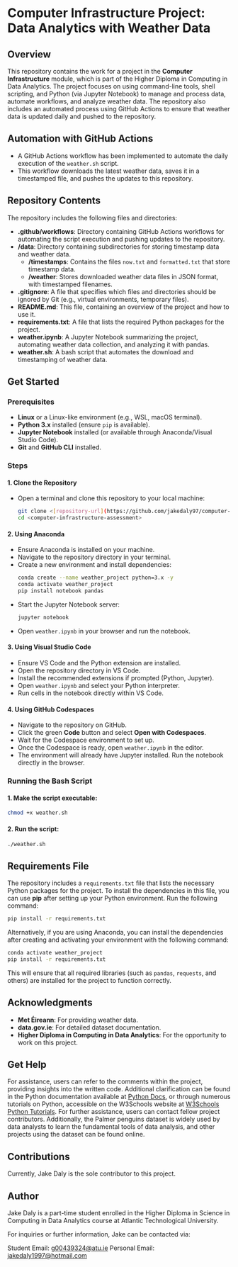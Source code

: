 # Computer Infrastructure Project: Data Analytics with Weather Data  

## Overview  
This repository contains the work for a project in the **Computer Infrastructure** module, which is part of the Higher Diploma in Computing in Data Analytics. The project focuses on using command-line tools, shell scripting, and Python (via Jupyter Notebook) to manage and process data, automate workflows, and analyze weather data. The repository also includes an automated process using GitHub Actions to ensure that weather data is updated daily and pushed to the repository.

## Automation with GitHub Actions  
- A GitHub Actions workflow has been implemented to automate the daily execution of the `weather.sh` script.  
- This workflow downloads the latest weather data, saves it in a timestamped file, and pushes the updates to this repository.

## Repository Contents  
The repository includes the following files and directories:
- **.github/workflows**: Directory containing GitHub Actions workflows for automating the script execution and pushing updates to the repository.
- **/data**: Directory containing subdirectories for storing timestamp data and weather data.
  - **/timestamps**: Contains the files `now.txt` and `formatted.txt` that store timestamp data.
  - **/weather**: Stores downloaded weather data files in JSON format, with timestamped filenames.
- **.gitignore**: A file that specifies which files and directories should be ignored by Git (e.g., virtual environments, temporary files).
- **README.md**: This file, containing an overview of the project and how to use it.
- **requirements.txt**: A file that lists the required Python packages for the project.
- **weather.ipynb**: A Jupyter Notebook summarizing the project, automating weather data collection, and analyzing it with pandas.
- **weather.sh**: A bash script that automates the download and timestamping of weather data.

## Get Started  

### Prerequisites  
- **Linux** or a Linux-like environment (e.g., WSL, macOS terminal).  
- **Python 3.x** installed (ensure `pip` is available).  
- **Jupyter Notebook** installed (or available through Anaconda/Visual Studio Code).  
- **Git** and **GitHub CLI** installed.  

### Steps  

#### 1. Clone the Repository  
- Open a terminal and clone this repository to your local machine:  
  ```bash  
  git clone <[repository-url](https://github.com/jakedaly97/computer-infrastructure-assessment)>  
  cd <computer-infrastructure-assessment>  
  ```  

#### 2. Using Anaconda  
- Ensure Anaconda is installed on your machine.  
- Navigate to the repository directory in your terminal.  
- Create a new environment and install dependencies:  
  ```bash  
  conda create --name weather_project python=3.x -y  
  conda activate weather_project  
  pip install notebook pandas  
  ```  
- Start the Jupyter Notebook server:  
  ```bash  
  jupyter notebook  
  ```  
- Open `weather.ipynb` in your browser and run the notebook.  

#### 3. Using Visual Studio Code  
- Ensure VS Code and the Python extension are installed.  
- Open the repository directory in VS Code.  
- Install the recommended extensions if prompted (Python, Jupyter).  
- Open `weather.ipynb` and select your Python interpreter.  
- Run cells in the notebook directly within VS Code.  

#### 4. Using GitHub Codespaces  
- Navigate to the repository on GitHub.  
- Click the green **Code** button and select **Open with Codespaces**.  
- Wait for the Codespace environment to set up.  
- Once the Codespace is ready, open `weather.ipynb` in the editor.  
- The environment will already have Jupyter installed. Run the notebook directly in the browser.  

### Running the Bash Script  
#### 1. Make the script executable:  
  ```bash  
  chmod +x weather.sh  
  ```  
#### 2. Run the script:  
  ```bash  
  ./weather.sh  
  ```  
## Requirements File  

The repository includes a `requirements.txt` file that lists the necessary Python packages for the project. To install the dependencies in this file, you can use **pip** after setting up your Python environment. Run the following command:

```bash
pip install -r requirements.txt
```

Alternatively, if you are using Anaconda, you can install the dependencies after creating and activating your environment with the following command:

```bash
conda activate weather_project
pip install -r requirements.txt
```

This will ensure that all required libraries (such as `pandas`, `requests`, and others) are installed for the project to function correctly.
## Acknowledgments  
- **Met Éireann**: For providing weather data.  
- **data.gov.ie**: For detailed dataset documentation.  
- **Higher Diploma in Computing in Data Analytics**: For the opportunity to work on this project.  

## Get Help

For assistance, users can refer to the comments within the project, providing insights into the written code. Additional clarification can be found in the Python documentation available at [Python Docs](https://docs.python.org/3/), or through numerous tutorials on Python, accessible on the W3Schools website at [W3Schools Python Tutorials](https://www.w3schools.com/python/default.asp). For further assistance, users can contact fellow project contributors. Additionally, the Palmer penguins dataset is widely used by data analysts to learn the fundamental tools of data analysis, and other projects using the dataset can be found online.

## Contributions

Currently, Jake Daly is the sole contributor to this project.

## Author

Jake Daly is a part-time student enrolled in the Higher Diploma in Science in Computing in Data Analytics course at Atlantic Technological University.

For inquiries or further information, Jake can be contacted via:

Student Email: g00439324@atu.ie
Personal Email: jakedaly1997@hotmail.com
